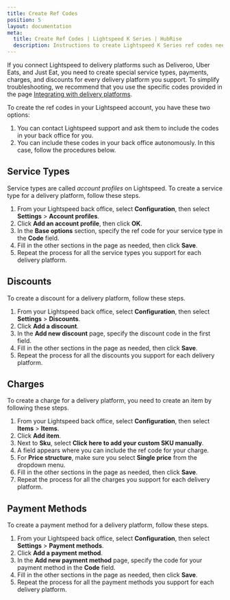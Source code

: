 ```yaml
---
title: Create Ref Codes
position: 5
layout: documentation
meta:
  title: Create Ref Codes | Lightspeed K Series | HubRise
  description: Instructions to create Lightspeed K Series ref codes needed for your EPOS to work with other connected apps, like online ordering platforms.
---
```


If you connect Lightspeed to delivery platforms such as Deliveroo, Uber Eats, and Just Eat, you need to create special service types, payments, charges, and discounts for every delivery platform you support.
To simplify troubleshooting, we recommend that you use the specific codes provided in the page [Integrating with delivery platforms](/apps/ikentoo-lightspeed/food-ordering-platforms).

To create the ref codes in your Lightspeed account, you have these two options:

1. You can contact Lightspeed support and ask them to include the codes in your back office for you.
2. You can include these codes in your back office autonomously. In this case, follow the procedures below.

## Service Types

Service types are called _account profiles_ on Lightspeed. To create a service type for a delivery platform, follow these steps.

1. From your Lightspeed back office, select **Configuration**, then select **Settings** > **Account profiles**.
1. Click **Add an account profile**, then click **OK**.
1. In the **Base options** section, specify the ref code for your service type in the **Code** field.
1. Fill in the other sections in the page as needed, then click **Save**.
1. Repeat the process for all the service types you support for each delivery platform.

## Discounts

To create a discount for a delivery platform, follow these steps.

1. From your Lightspeed back office, select **Configuration**, then select **Settings** > **Discounts**.
1. Click **Add a discount**.
1. In the **Add new discount** page, specify the discount code in the first field.
1. Fill in the other sections in the page as needed, then click **Save**.
1. Repeat the process for all the discounts you support for each delivery platform.

## Charges

To create a charge for a delivery platform, you need to create an item by following these steps.

1. From your Lightspeed back office, select **Configuration**, then select **Items** > **Items**.
2. Click **Add item**.
3. Next to **Sku**, select **Click here to add your custom SKU manually**.
4. A field appears where you can include the ref code for your charge.
5. For **Price structure**, make sure you select **Single price** from the dropdown menu.
6. Fill in the other sections in the page as needed, then click **Save**.
7. Repeat the process for all the charges you support for each delivery platform.

## Payment Methods

To create a payment method for a delivery platform, follow these steps.

1. From your Lightspeed back office, select **Configuration**, then select **Settings** > **Payment methods**.
1. Click **Add a payment method**.
1. In the **Add new payment method** page, specify the code for your payment method in the **Code** field.
1. Fill in the other sections in the page as needed, then click **Save**.
1. Repeat the process for all the payment methods you support for each delivery platform.
